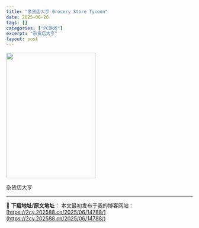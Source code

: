 ```yaml
---
title: "杂货店大亨 Grocery Store Tycoon"
date: 2025-06-26
tags: []
categories: ["PC游戏"]
excerpt: "杂货店大亨"
layout: post
---
```


<img class="aligncenter size-full wp-image-14779" src="https://2cy.202588.cn/wp-content/uploads/2025/06/2025062605041459.webp" alt="" width="241" height="339" />

杂货店大亨

---
📖 **下载地址/原文地址：** 本文最初发布于我的博客网站：[https://2cy.202588.cn/2025/06/14788/](https://2cy.202588.cn/2025/06/14788/)
